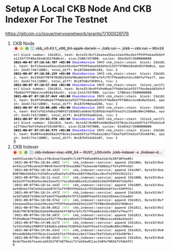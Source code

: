 # Setup A Local CKB Node And CKB Indexer For The Testnet

https://gitcoin.co/issue/nervosnetwork/grants/1/100026176

1. CKB Node ![](./node.png)
2. CKB Indexer ![](./indexer.png)
